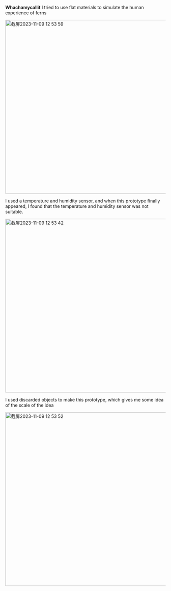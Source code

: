 **Whachamycallit**
I tried to use flat materials to simulate the human experience of ferns

<img width="544" alt="截屏2023-11-09 12 53 59" src="https://github.com/xinxinwang233/wang-Xinyi-s-assignments/assets/144413765/79e7c078-b47e-4dae-8478-66fd0de862c2">

I used a temperature and humidity sensor, and when this prototype finally appeared, I found that the temperature and humidity sensor was not suitable.

<img width="544" alt="截屏2023-11-09 12 53 42" src="https://github.com/xinxinwang233/wang-Xinyi-s-assignments/assets/144413765/8ad248c2-3281-4677-a126-4b54c34bc54b">

I used discarded objects to make this prototype, which gives me some idea of the scale of the idea

<img width="544" alt="截屏2023-11-09 12 53 52" src="https://github.com/xinxinwang233/wang-Xinyi-s-assignments/assets/144413765/cf133a41-9e13-436e-8bb7-e4f947f01815">


